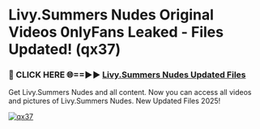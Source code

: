 # Livy.Summers Nudes Original Videos 0nlyFans Leaked - Files Updated! (qx37)

<h3>🔴 CLICK HERE 🌐==►► <a href="https://tinyurl.com/52m3yx9h" rel="nofollow">Livy.Summers Nudes Updated Files</a></h3>

Get Livy.Summers Nudes and all content. Now you can access all videos and pictures of Livy.Summers Nudes. New Updated Files 2025!

[![qx37](https://i.imgur.com/TnHtlc8.gif)](https://tinyurl.com/52m3yx9h)
